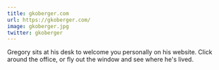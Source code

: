 ```yaml
---
title: gkoberger.com
url: https://gkoberger.com/
image: gkoberger.jpg
twitter: gkoberger
---
```


Gregory sits at his desk to welcome you personally on his website. Click around the office, or fly out the window and see where he's lived. 